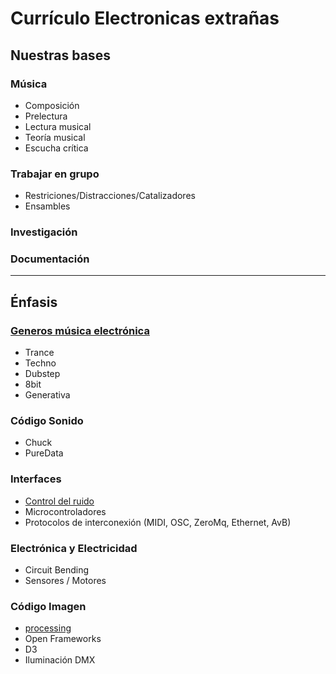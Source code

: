 # Currículo Electronicas extrañas

## Nuestras bases
### Música
  - Composición
  - Prelectura
  - Lectura musical
  - Teoría musical
  - Escucha crítica
  
### Trabajar en grupo
  -	Restriciones/Distracciones/Catalizadores
  - Ensambles
  
### Investigación


### Documentación

---

## Énfasis
### [Generos música electrónica](https://github.com/electropipe/ELECTROCHARLA-)
  - Trance
  - Techno
  - Dubstep
  - 8bit
  - Generativa
 
### Código Sonido 
  - Chuck
  - PureData

### Interfaces
  - [Control del ruido](https://github.com/rotativa/controlDelRuido)
  - Microcontroladores
  - Protocolos de interconexión (MIDI, OSC, ZeroMq, Ethernet, AvB)

### Electrónica y Electricidad
  - Circuit Bending
  - Sensores / Motores
     
### Código Imagen 
  - [processing](https://github.com/Kaziuz/Processing-Getting-Started)
  - Open Frameworks
  - D3
  - Iluminación DMX
  

  

